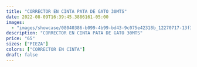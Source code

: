 ```yaml
---
title: "CORRECTOR EN CINTA PATA DE GATO 30MTS"
date: 2022-08-09T16:39:45.3886161-05:00
images:
  - "images/showcase/08040386-b099-4b99-bd43-9c075e42318b_12270717-13f3-4fe2-9f22-0c9ff573b8ed.webp"
description: "CORRECTOR EN CINTA PATA DE GATO 30MTS"
price: "65"
sizes: ["PIEZA"]
colors: ["CORRECTOR EN CINTA"]
draft: false
---
```

